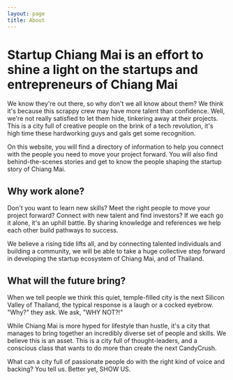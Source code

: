 ```yaml
---
layout: page
title: About
---
```

# Startup Chiang Mai is an effort to shine a light on the startups and entrepreneurs of Chiang Mai

We know they're out there, so why don't we all know about them? We think it's because this scrappy crew may have more talent than confidence. Well, we're not really satisfied to let them hide, tinkering away at their projects. This is a city full of creative people on the brink of a tech revolution, it's high time these hardworking guys and gals get some recognition.

On this website, you will find a directory of information to help you connect with the people you need to move your project forward. You will also find behind-the-scenes stories and get to know the people shaping the startup story of Chiang Mai.

## Why work alone?

Don't you want to learn new skills? Meet the right people to move your project forward? Connect with new talent and find investors? If we each go it alone, it's an uphill battle. By sharing knowledge and references we help each other build pathways to success.

We believe a rising tide lifts all, and by connecting talented individuals and building a community, we will be able to take a huge collective step forward in developing the startup ecosystem of Chiang Mai, and of Thailand.

## What will the future bring?

When we tell people we think this quiet, temple-filled city is the next Silicon Valley of Thailand, the typical response is a laugh or a cocked eyebrow. "Why?" they ask. We ask, "WHY NOT?!"

While Chiang Mai is more hyped for lifestyle than hustle, it's a city that manages to bring together an incredibly diverse set of people and skills. We believe this is an asset. This is a city full of thought-leaders, and a conscious class that wants to do more than create the next CandyCrush.

What can a city full of passionate people do with the right kind of voice and backing? You tell us. Better yet, SHOW US.
